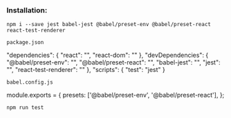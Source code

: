 ### Installation:

```
npm i --save jest babel-jest @babel/preset-env @babel/preset-react react-test-renderer
```

```
package.json
```

"dependencies": {
    "react": "<current-version>",
    "react-dom": "<current-version>"
},
    "devDependencies": {
    "@babel/preset-env": "<current-version>",
    "@babel/preset-react": "<current-version>",
    "babel-jest": "<current-version>",
    "jest": "<current-version>",
    "react-test-renderer": "<current-version>"
},
    "scripts": {
    "test": "jest"
}

```
babel.config.js
```

module.exports = {
  presets: ['@babel/preset-env', '@babel/preset-react'],
};

```
npm run test
```